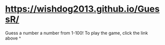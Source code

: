 # https://wishdog2013.github.io/GuessR/
Guess a number a number from 1-100!
To play the game, click the link above   ^
